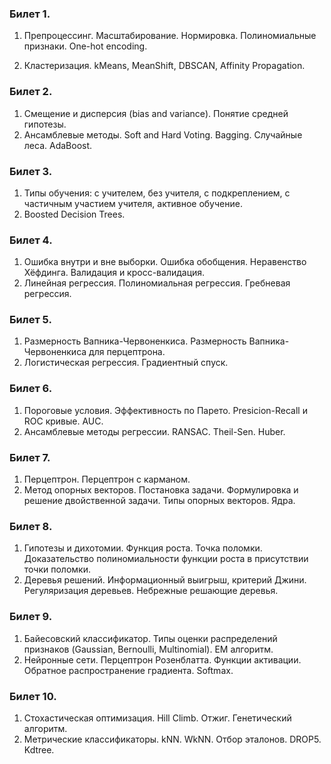 ### Билет 1.

1. Препроцессинг. Масштабирование. Нормировка. Полиномиальные признаки. One-hot encoding.

2. Кластеризация. kMeans, MeanShift, DBSCAN, Affinity Propagation.

### Билет 2.

1. Смещение и дисперсия (bias and variance). Понятие средней гипотезы.
2. Ансамблевые методы. Soft and Hard Voting. Bagging. Случайные леса. AdaBoost.

### Билет 3.
1. Типы обучения: с учителем, без учителя, с подкреплением, с частичным участием учителя, активное обучение.
2. Boosted Decision Trees.

### Билет 4.
1. Ошибка внутри и вне выборки. Ошибка обобщения. Неравенство Хёфдинга. Валидация и кросс-валидация.
2. Линейная регрессия. Полиномиальная регрессия. Гребневая регрессия.

### Билет 5.
1. Размерность Вапника-Червоненкиса. Размерность Вапника-Червоненкиса для перцептрона.
2. Логистическая регрессия. Градиентный спуск.

### Билет 6.
1. Пороговые условия. Эффективность по Парето. Presicion-Recall и ROC кривые. AUC.
2. Ансамблевые методы регрессии. RANSAC. Theil-Sen. Huber.

### Билет 7.
1. Перцептрон. Перцептрон с карманом.
2. Метод опорных векторов. Постановка задачи. Формулировка и решение двойственной задачи. Типы опорных векторов. Ядра.

### Билет 8.
1. Гипотезы и дихотомии. Функция роста. Точка поломки. Доказательство полиномиальности функции роста в присутствии точки поломки.
2. Деревья решений. Информационный выигрыш, критерий Джини. Регуляризация деревьев. Небрежные решающие деревья.

### Билет 9.
1. Байесовский классификатор. Типы оценки распределений признаков (Gaussian, Bernoulli, Multinomial). EM алгоритм.
2. Нейронные сети. Перцептрон Розенблатта. Функции активации. Обратное распространение градиента. Softmax.

### Билет 10.
1. Стохастическая оптимизация. Hill Climb. Отжиг. Генетический алгоритм.
2. Метрические классификаторы. kNN. WkNN. Отбор эталонов. DROP5. Kdtree.
